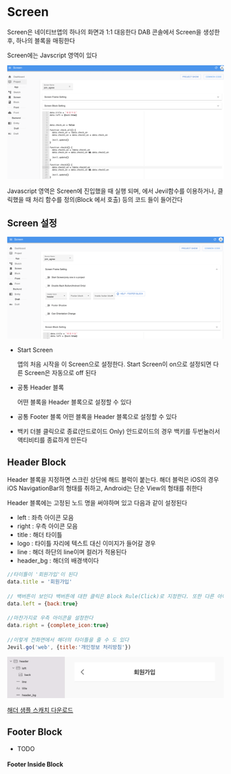 # Screen

Screen은 네이티브앱의 하나의 화면과 1:1 대응한다
DAB 콘솔에서 Screen을 생성한 후, 하나의 블록을 매핑한다

Screen에는 Javscript 영역이 있다 

![Alt text](screen-image1.png)

Javascript 영역은 Screen에 진입했을 때 실행 되며, 에서 Jevil함수를 이용하거나, 클릭했을 때 처리 함수를 정의(Block 에서 호출) 등의 코드 들이 들어간다

## Screen 설정

![Alt text](screen-image2.png)

- Start Screen

    앱의 처음 시작을 이 Screen으로 설정한다. Start Screen이 on으로 설정되면 다른 Screen은 자동으로 off 된다

- 공통 Header 블록
    
    어떤 블록을 Header 블록으로 설정할 수 있다

- 공통 Footer 블록
    어떤 블록을 Header 블록으로 설정할 수 있다

- 백키 더블 클릭으로 종료(안드로이드 Only)
    안드로이드의 경우 백키를 두번눌러서 액티비티를 종료하게 만든다

## Header Block



Header 블록을 지정하면 스크린 상단에 해드 블럭이 붙는다.
해더 블럭은 iOS의 경우 iOS NavigationBar의 형태를 취하고, Android는 단순 View의 형태를 취한다

Header 블록에는 고정된 노드 명을 써야하며 있고 다음과 같이 설정된다

 - left : 좌측 아이콘 모음
 - right : 우측 아이콘 모음
 - title : 해더 타이틀
 - logo : 타이틀 자리에 텍스트 대신 이미지가 들어갈 경우
 - line : 해더 하단의 line이며 컬러가 적용된다
 - header_bg : 해더의 배경색이다

```javascript
//타이틀이 '회원가입'이 된다
data.title = '회원가입' 

// 백버튼이 보인다 백버튼에 대한 클릭은 Block Rule(Click)로 지정한다. 또한 다른 아이콘도 스캐치의 back버튼에 겹쳐서 left노드의 하단에 넣으면 좌측 아이콘이 된다
data.left = {back:true} 

//마찬가지로 우측 아이콘을 설정한다
data.right = {complete_icon:true} 

//이렇게 전화면에서 해더의 타이틀을 줄 수 도 있다
Jevil.go('web', {title:'개인정보 처리방침'}) 
```

![Alt text](screen-header.png)

[해더 샘플 스캐치 다운로드](screen_header_sample.zip)

## Footer Block
 - TODO

#### Footer Inside Block